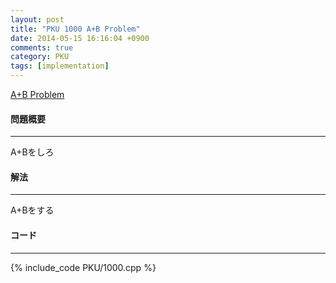 ```yaml
---
layout: post
title: "PKU 1000 A+B Problem"
date: 2014-05-15 16:16:04 +0900
comments: true
category: PKU
tags: [implementation]
---
```


[A+B Problem](http://poj.org/problem?id=1000)

#### 問題概要

****

A+Bをしろ

#### 解法

****

A+Bをする

#### コード

****

{% include_code PKU/1000.cpp %}
